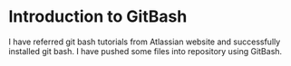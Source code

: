 # Introduction to GitBash
I have referred git bash tutorials from Atlassian website and successfully installed git bash. I have pushed some files into repository using GitBash.
